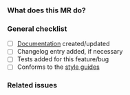 ### What does this MR do?

<!--
Describe in detail what your merge request does, why it does that, etc. Merge
requests without an adequate description will not be reviewed until one is
added.

Please also keep this description up-to-date with any discussion that takes
place so that reviewers can understand your intent. This is especially
important if they didn't participate in the discussion.

Make sure to remove this comment when you are done.
-->

### General checklist

- [ ] [Documentation](README.md) created/updated
- [ ] Changelog entry added, if necessary
- [ ] Tests added for this feature/bug
- [ ] Conforms to the [style guides](https://www.canada.ca/en/government/about/design-system.html)

### Related issues

<!-- list issues that are being closed or worked on with this MR -->